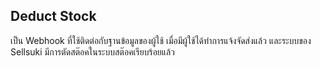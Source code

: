 ## Deduct Stock

เป็น Webhook ที่ใช้ติดต่อกับฐานข้อมูลของผู้ใช้ เมื่อมีผู้ใช้ได้ทำการแจ้งจัดส่งแล้ว และระบบของ Sellsuki มีการตัดสต๊อคในระบบสต๊อคเรียบร้อยแล้ว

